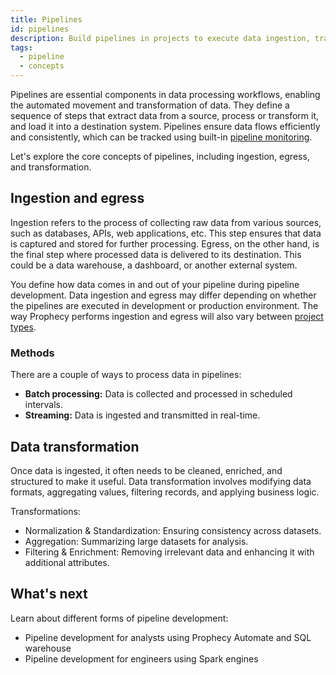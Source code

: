 ```yaml
---
title: Pipelines
id: pipelines
description: Build pipelines in projects to execute data ingestion, transformation, and egress
tags:
  - pipeline
  - concepts
---
```


Pipelines are essential components in data processing workflows, enabling the automated movement and transformation of data. They define a sequence of steps that extract data from a source, process or transform it, and load it into a destination system. Pipelines ensure data flows efficiently and consistently, which can be tracked using built-in [pipeline monitoring](docs/analysts/observability.md).

Let's explore the core concepts of pipelines, including ingestion, egress, and transformation.

## Ingestion and egress

Ingestion refers to the process of collecting raw data from various sources, such as databases, APIs, web applications, etc. This step ensures that data is captured and stored for further processing. Egress, on the other hand, is the final step where processed data is delivered to its destination. This could be a data warehouse, a dashboard, or another external system.

You define how data comes in and out of your pipeline during pipeline development. Data ingestion and egress may differ depending on whether the pipelines are executed in development or production environment. The way Prophecy performs ingestion and egress will also vary between [project types](docs/getting-started/concepts/project.md).

### Methods

There are a couple of ways to process data in pipelines:

- **Batch processing:** Data is collected and processed in scheduled intervals.
- **Streaming:** Data is ingested and transmitted in real-time.

## Data transformation

Once data is ingested, it often needs to be cleaned, enriched, and structured to make it useful. Data transformation involves modifying data formats, aggregating values, filtering records, and applying business logic.

Transformations:

- Normalization & Standardization: Ensuring consistency across datasets.
- Aggregation: Summarizing large datasets for analysis.
- Filtering & Enrichment: Removing irrelevant data and enhancing it with additional attributes.

## What's next

Learn about different forms of pipeline development:

- Pipeline development for analysts using Prophecy Automate and SQL warehouse
- Pipeline development for engineers using Spark engines
